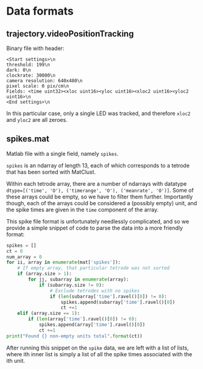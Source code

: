 # Data formats

## trajectory.videoPositionTracking
Binary file with header:
```
<Start settings>\n
threshold: 199\n
dark: 0\n
clockrate: 30000\n
camera resolution: 640x480\n
pixel scale: 0 pix/cm\n
Fields: <time uint32><xloc uint16><yloc uint16><xloc2 uint16><yloc2 uint16>\n
<End settings>\n
```
In this particular case, only a single LED was tracked, and therefore `xloc2` and `yloc2` are all zeroes.

## spikes.mat
Matlab file with a single field, namely `spikes`.

`spikes` is an ndarray of length 13, each of which corresponds to a tetrode that has been sorted with MatClust.

Within each tetrode array, there are a number of ndarrays with datatype `dtype=[('time', 'O'), ('timerange', 'O'), ('meanrate', 'O')]`. Some of these arrays could be empty, so we have to filter them further. Importantly though, each of the arrays could be considered a (possibly empty) unit, and the spike times are given in the `time` component of the array.

This spike file format is unfortunately needlessly complicated, and so we provide a simple snippet of code to parse the data into a more friendly format:
```python
spikes = []
ct = 0
num_array = 0
for ii, array in enumerate(mat['spikes']):
    # If empty array, that particular tetrode was not sorted
    if (array.size > 1):
        for jj, subarray in enumerate(array):
            if (subarray.size != 0):
                # Exclude tetrodes with no spikes
                if (len(subarray['time'].ravel()[0]) != 0):
                    spikes.append(subarray['time'].ravel()[0])
                    ct +=1
    elif (array.size == 1):
        if (len(array['time'].ravel()[0]) != 0):
            spikes.append(array['time'].ravel()[0])
            ct +=1
print("Found {} non-empty units total".format(ct))
```
After running this snippet on the `spike` data, we are left with a list of lists, where ith inner list is simply a list of all the spike times associated with the ith unit.
